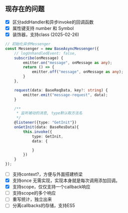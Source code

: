 
## 现存在的问题
- [x] 区分addHandler和异步invoke的回调函数
- [x] 属性键支持 number 和 Symbol
- [x] 装饰器，支持class (2025-02-26)
```typescript
// 初始化异步Messenger
const Messenger = new BaseAsyncMessenger({
    // logUnhandledEvent: false,
    subscribe(onMessage) {
        emitter.on("message", onMessage as any);
        return () => {
            emitter.off("message", onMessage as any);
        }
    },

    request(data: BaseReqData, key?: string) {
        emitter.emit("message-request", data);
    }

    /**
     * 监听被动的消息, type默认取方法名
     */
    @listener({type: "GetInit"})
    onGetInit(data: BaseResData){
        this.invoke({
            type: GetInit,
            data: {

            }
        })
    }
});
``` 
- [ ] 支持context?，方便与外面搭建桥梁
- [x] 支持once
  无需实现，实现本身就是每次调用添加回调。
- [x] 支持scope，仅仅支持一个callback响应
- [ ] 支持scope的多个响应
- [ ] 重写统计，独立出来
- [ ] 分离callbacks的存储，支持ES5
